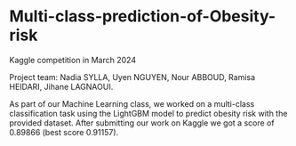 # Multi-class-prediction-of-Obesity-risk
Kaggle competition in March 2024

Project team: 
Nadia   SYLLA, 
Uyen NGUYEN, 
Nour ABBOUD, 
Ramisa HEIDARI, 
Jihane LAGNAOUI. 
 
As part of our Machine Learning class, we worked on a multi-class classification task using the LightGBM model to predict obesity risk with the provided dataset. After submitting our work on Kaggle we got a score of 0.89866 (best score 0.91157).
